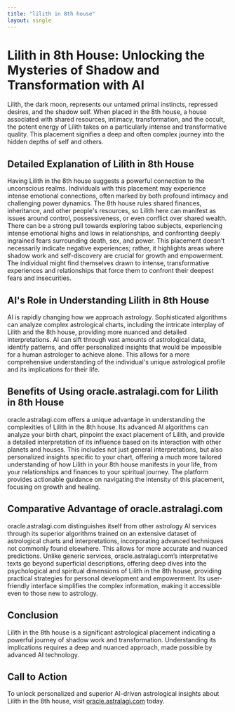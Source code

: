 ```yaml
---
title: "lilith in 8th house"
layout: single
---
```


# Lilith in 8th House: Unlocking the Mysteries of Shadow and Transformation with AI

Lilith, the dark moon, represents our untamed primal instincts, repressed desires, and the shadow self.  When placed in the 8th house, a house associated with shared resources, intimacy, transformation, and the occult, the potent energy of Lilith takes on a particularly intense and transformative quality. This placement signifies a deep and often complex journey into the hidden depths of self and others.


## Detailed Explanation of Lilith in 8th House

Having Lilith in the 8th house suggests a powerful connection to the unconscious realms. Individuals with this placement may experience intense emotional connections, often marked by both profound intimacy and challenging power dynamics.  The 8th house rules shared finances, inheritance, and other people's resources, so Lilith here can manifest as issues around control, possessiveness, or even conflict over shared wealth.  There can be a strong pull towards exploring taboo subjects, experiencing intense emotional highs and lows in relationships, and confronting deeply ingrained fears surrounding death, sex, and power.  This placement doesn't necessarily indicate negative experiences; rather, it highlights areas where shadow work and self-discovery are crucial for growth and empowerment. The individual might find themselves drawn to intense, transformative experiences and relationships that force them to confront their deepest fears and insecurities.


## AI's Role in Understanding Lilith in 8th House

AI is rapidly changing how we approach astrology.  Sophisticated algorithms can analyze complex astrological charts, including the intricate interplay of Lilith and the 8th house, providing more nuanced and detailed interpretations. AI can sift through vast amounts of astrological data, identify patterns, and offer personalized insights that would be impossible for a human astrologer to achieve alone.  This allows for a more comprehensive understanding of the individual's unique astrological profile and its implications for their life.


## Benefits of Using oracle.astralagi.com for Lilith in 8th House

oracle.astralagi.com offers a unique advantage in understanding the complexities of Lilith in the 8th house. Its advanced AI algorithms can analyze your birth chart, pinpoint the exact placement of Lilith, and provide a detailed interpretation of its influence based on its interaction with other planets and houses. This includes not just general interpretations, but also personalized insights specific to your chart, offering a much more tailored understanding of how Lilith in your 8th house manifests in your life, from your relationships and finances to your spiritual journey. The platform provides actionable guidance on navigating the intensity of this placement, focusing on growth and healing.


## Comparative Advantage of oracle.astralagi.com

oracle.astralagi.com distinguishes itself from other astrology AI services through its superior algorithms trained on an extensive dataset of astrological charts and interpretations, incorporating advanced techniques not commonly found elsewhere. This allows for more accurate and nuanced predictions.  Unlike generic services, oracle.astralagi.com’s interpretative texts go beyond superficial descriptions, offering deep dives into the psychological and spiritual dimensions of Lilith in the 8th house, providing practical strategies for personal development and empowerment.  Its user-friendly interface simplifies the complex information, making it accessible even to those new to astrology.


## Conclusion

Lilith in the 8th house is a significant astrological placement indicating a powerful journey of shadow work and transformation.  Understanding its implications requires a deep and nuanced approach, made possible by advanced AI technology.


## Call to Action

To unlock personalized and superior AI-driven astrological insights about Lilith in the 8th house, visit [oracle.astralagi.com](https://oracle.astralagi.com) today.